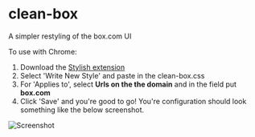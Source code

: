 clean-box
=========

A simpler restyling of the box.com UI

To use with Chrome:

1. Download the [Stylish extension](https://chrome.google.com/webstore/detail/stylish/fjnbnpbmkenffdnngjfgmeleoegfcffe?hl=en)
2. Select 'Write New Style' and paste in the clean-box.css
3. For 'Applies to', select **Urls on the the domain** and in the field put **box.com**
4. Click 'Save' and you're good to go! You're configuration should look something like the below screenshot.

![Screenshot](https://www.evernote.com/shard/s146/sh/37b2287f-badb-4dd4-9ef9-9be69da1f781/cf93e21b18321518c1e55c810c5e3838/res/548084fa-340e-4b9d-853e-98e7007a0295/skitch.png)
